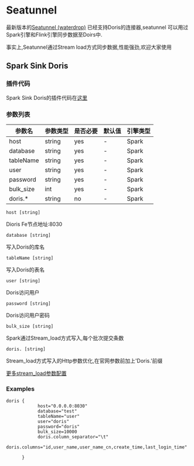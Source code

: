 <!--
Licensed to the Apache Software Foundation (ASF) under one
or more contributor license agreements.  See the NOTICE file
distributed with this work for additional information
regarding copyright ownership.  The ASF licenses this file
to you under the Apache License, Version 2.0 (the
"License"); you may not use this file except in compliance
with the License.  You may obtain a copy of the License at

  http://www.apache.org/licenses/LICENSE-2.0

Unless required by applicable law or agreed to in writing,
software distributed under the License is distributed on an
"AS IS" BASIS, WITHOUT WARRANTIES OR CONDITIONS OF ANY
KIND, either express or implied.  See the License for the
specific language governing permissions and limitations
under the License.
-->

# Seatunnel
最新版本的[Seatunnel (waterdrop)](https://interestinglab.github.io/seatunnel-docs/#/) 已经支持Doris的连接器,seatunnel 可以用过Spark引擎和Flink引擎同步数据至Doirs中.

事实上,Seatunnel通过Stream load方式同步数据,性能强劲,欢迎大家使用

## Spark Sink Doris

### 插件代码
Spark Sink Doris的插件代码在[这里](https://github.com/InterestingLab/seatunnel/tree/dev/seatunnel-connectors/plugin-spark-sink-doris)
### 参数列表
| 参数名 | 参数类型 | 是否必要 | 默认值 | 引擎类型 |
| --- | --- | --- | --- | --- |
| host | string | yes | - | Spark |
| database | string | yes | - | Spark |
| tableName	 | string | yes | - | Spark |
| user	 | string | yes | - | Spark |
| password	 | string | yes | - | Spark |
| bulk_size	 | int | yes | - | Spark |
| doris.*	 | string | no | - | Spark |

`host [string]`

Dioris Fe节点地址:8030

`database [string]`

写入Doris的库名

`tableName [string]`

写入Doris的表名

`user [string]`

Doris访问用户

`password [string]`

Doris访问用户密码

`bulk_size [string]`

Spark通过Stream_load方式写入,每个批次提交条数

`doris. [string]`

Stream_load方式写入的Http参数优化,在官网参数前加上'Doris.'前缀

[更多stream_load参数配置](https://doris.apache.org/master/zh-CN/administrator-guide/load-data/stream-load-manual.html)

### Examples

```
doris {
            host="0.0.0.0:8030"
            database="test"
            tableName="user"
            user="doris"
            password="doris"
            bulk_size=10000
            doris.column_separator="\t"
            doris.columns="id,user_name,user_name_cn,create_time,last_login_time"
      
      }
```